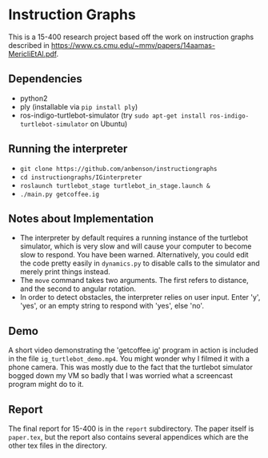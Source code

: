 # Instruction Graphs

This is a 15-400 research project based off the work on instruction graphs
described in https://www.cs.cmu.edu/~mmv/papers/14aamas-MericliEtAl.pdf.

## Dependencies
- python2
- ply (installable via `pip install ply`)
- ros-indigo-turtlebot-simulator (try `sudo apt-get install ros-indigo-turtlebot-simulator` on Ubuntu)

## Running the interpreter
- `git clone https://github.com/anbenson/instructiongraphs`
- `cd instructiongraphs/IGinterpreter`
- `roslaunch turtlebot_stage turtlebot_in_stage.launch &`
- `./main.py getcoffee.ig`

## Notes about Implementation
- The interpreter by default requires a running instance of the turtlebot
  simulator, which is very slow and will cause your computer to become slow to
  respond. You have been warned. Alternatively, you could edit the code pretty
  easily in `dynamics.py` to disable calls to the simulator and merely print
  things instead.
- The `move` command takes two arguments. The first refers to distance, and the
  second to angular rotation.
- In order to detect obstacles, the interpreter relies on user input. Enter 'y',
  'yes', or an empty string to respond with 'yes', else 'no'.

## Demo
A short video demonstrating the 'getcoffee.ig' program in action is included in
the file `ig_turtlebot_demo.mp4`. You might wonder why I filmed it with a phone
camera. This was mostly due to the fact that the turtlebot simulator bogged down
my VM so badly that I was worried what a screencast program might do to it.

## Report
The final report for 15-400 is in the `report` subdirectory. The paper itself is
`paper.tex`, but the report also contains several appendices which are the other
tex files in the directory.
